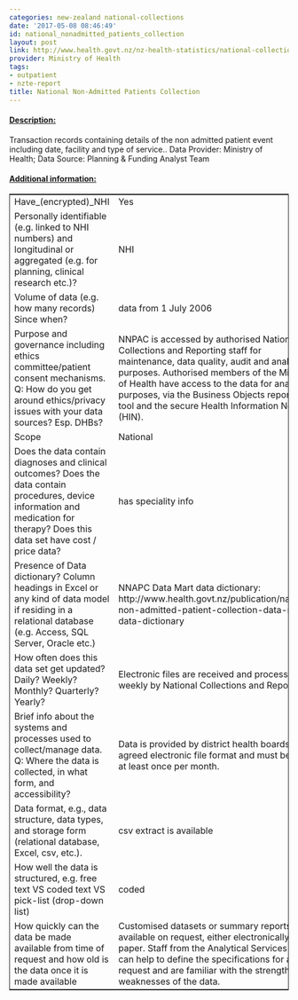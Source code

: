 ```yaml
---
categories: new-zealand national-collections
date: '2017-05-08 08:46:49'
id: national_nonadmitted_patients_collection
layout: post
link: http://www.health.govt.nz/nz-health-statistics/national-collections-and-surveys/collections/national-non-admitted-patient-collection
provider: Ministry of Health
tags:
- outpatient
- nzte-report
title: National Non-Admitted Patients Collection
---
```



 <h4> <u>Description:</u> </h4>
Transaction records containing details of the non admitted patient event including date, facility and type of service.. Data Provider: Ministry of Health; Data Source: Planning & Funding Analyst Team
 <h4> <u>Additional information:</u> </h4>
 <table style="border: 1px solid">
 <tr> <td width="40%">Have_(encrypted)_NHI</td> <td>Yes</td> </tr>
 <tr> <td width="40%">Personally identifiable (e.g. linked to NHI numbers) and longitudinal or aggregated (e.g. for planning, clinical research etc.)?</td> <td>NHI</td> </tr>
 <tr> <td width="40%">Volume of data (e.g. how many records)
Since when?</td> <td>data from 1 July 2006</td> </tr>
 <tr> <td width="40%">Purpose and governance including ethics committee/patient consent mechanisms. Q: How do you get around ethics/privacy issues with your data sources? Esp. DHBs?</td> <td>NNPAC is accessed by authorised National Collections and Reporting staff for maintenance, data quality, audit and analytical purposes. Authorised members of the Ministry of Health have access to the data for analytical purposes, via the Business Objects reporting tool and the secure Health Information Network (HIN).</td> </tr>
 <tr> <td width="40%">Scope</td> <td>National</td> </tr>
 <tr> <td width="40%">Does the data contain diagnoses and clinical outcomes?
Does the data contain procedures, device information and medication for therapy?
Does this data set have cost / price data?</td> <td>has speciality info</td> </tr>
 <tr> <td width="40%">Presence of Data dictionary? Column headings in Excel or any kind of data model if residing in a relational database (e.g. Access, SQL Server, Oracle etc.) </td> <td>NNAPC Data Mart data dictionary: http://www.health.govt.nz/publication/national-non-admitted-patient-collection-data-mart-data-dictionary</td> </tr>
 <tr> <td width="40%">How often does this data set get updated? Daily? Weekly? Monthly? Quarterly? Yearly?</td> <td>Electronic files are received and processed weekly by National Collections and Reporting.</td> </tr>
 <tr> <td width="40%">Brief info about the systems and processes used to collect/manage data. Q: Where the data is collected, in what form, and accessibility?</td> <td>Data is provided by district health boards in an agreed electronic file format and must be sent at least once per month.</td> </tr>
 <tr> <td width="40%">Data format, e.g., data structure, data types, and storage form (relational database, Excel, csv, etc.).</td> <td>csv extract is available</td> </tr>
 <tr> <td width="40%">How well the data is structured, e.g. free text VS coded text VS pick-list (drop-down list)</td> <td>coded</td> </tr>
 <tr> <td width="40%">How quickly can the data be made available from time of request and how old is the data once it is made available</td> <td>Customised datasets or summary reports are available on request, either electronically or on paper. Staff from the Analytical Services team can help to define the specifications for a request and are familiar with the strengths and weaknesses of the data.</td> </tr>
 </table>